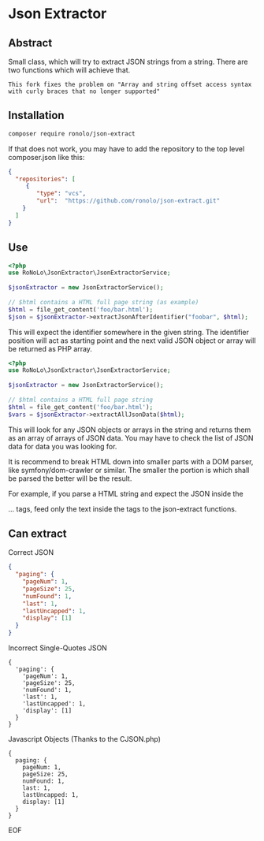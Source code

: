 # Json Extractor

## Abstract

Small class, which will try to extract JSON strings from a string. 
There are two functions which will achieve that.

```
This fork fixes the problem on "Array and string offset access syntax with curly braces that no longer supported"
```

## Installation

```bash
composer require ronolo/json-extract
```

If that does not work, you may have to add the repository to the top level 
composer.json like this:

```json
{
  "repositories": [
     {
        "type": "vcs",
        "url":  "https://github.com/ronolo/json-extract.git"
    }
  ]
}
```

## Use

```php
<?php
use RoNoLo\JsonExtractor\JsonExtractorService; 
 
$jsonExtractor = new JsonExtractorService();
 
// $html contains a HTML full page string (as example)
$html = file_get_content('foo/bar.html');
$json = $jsonExtractor->extractJsonAfterIdentifier("foobar", $html);
```
 
This will expect the identifier somewhere in the given string. The identifier
position will act as starting point and the next valid JSON object or array will
be returned as PHP array.
 
```php
<?php
use RoNoLo\JsonExtractor\JsonExtractorService; 
 
$jsonExtractor = new JsonExtractorService();
 
// $html contains a HTML full page string
$html = file_get_content('foo/bar.html');
$vars = $jsonExtractor->extractAllJsonData($html);
```

This will look for any JSON objects or arrays in the string and 
returns them as an array of arrays of JSON data. You may have to check the 
list of JSON data for data you was looking for.

It is recommend to break HTML down into smaller parts with a DOM parser,
like symfony/dom-crawler or similar. The smaller the portion is which shall
be parsed the better will be the result.

For example, if you parse a HTML string and expect the JSON inside the
<head> ... </head> tags, feed only the text inside the tags to the json-extract
functions.

## Can extract

Correct JSON

```json
{
  "paging": {
    "pageNum": 1,
    "pageSize": 25,
    "numFound": 1,
    "last": 1,
    "lastUncapped": 1,
    "display": [1]
  }
}
``` 

Incorrect Single-Quotes JSON

```
{
  'paging': {
    'pageNum': 1,
    'pageSize': 25,
    'numFound': 1,
    'last': 1,
    'lastUncapped': 1,
    'display': [1]
  }
}
``` 

Javascript Objects (Thanks to the CJSON.php)

```
{
  paging: {
    pageNum: 1,
    pageSize: 25,
    numFound: 1,
    last: 1,
    lastUncapped: 1,
    display: [1]
  }
}
```

EOF